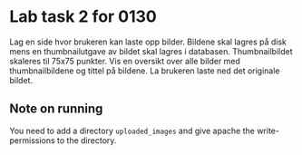 # Lab task 2 for 0130

Lag en side hvor brukeren kan laste opp bilder. Bildene skal lagres på disk mens en thumbnailutgave av bildet skal lagres i databasen. Thumbnailbildet skaleres til 75x75 punkter. Vis en oversikt over alle bilder med thumbnailbildene og tittel på bildene. La brukeren laste ned det originale bildet.

## Note on running

You need to add a directory `uploaded_images` and give apache the write-permissions to the directory.
